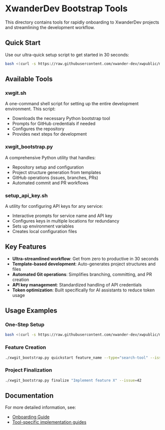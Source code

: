 # XwanderDev Bootstrap Tools

This directory contains tools for rapidly onboarding to XwanderDev projects and streamlining the development workflow.

## Quick Start

Use our ultra-quick setup script to get started in 30 seconds:

```bash
bash <(curl -s https://raw.githubusercontent.com/xwander-dev/xwpublic/main/bootstrap/xwgit.sh)
```

## Available Tools

### xwgit.sh

A one-command shell script for setting up the entire development environment. This script:

- Downloads the necessary Python bootstrap tool
- Prompts for GitHub credentials if needed
- Configures the repository
- Provides next steps for development

### xwgit_bootstrap.py

A comprehensive Python utility that handles:

- Repository setup and configuration
- Project structure generation from templates
- GitHub operations (issues, branches, PRs)
- Automated commit and PR workflows

### setup_api_key.sh

A utility for configuring API keys for any service:

- Interactive prompts for service name and API key
- Configures keys in multiple locations for redundancy
- Sets up environment variables
- Creates local configuration files

## Key Features

- **Ultra-streamlined workflow**: Get from zero to productive in 30 seconds
- **Template-based development**: Auto-generates project structures and files
- **Automated Git operations**: Simplifies branching, committing, and PR creation
- **API key management**: Standardized handling of API credentials 
- **Token optimization**: Built specifically for AI assistants to reduce token usage

## Usage Examples

### One-Step Setup

```bash
bash <(curl -s https://raw.githubusercontent.com/xwander-dev/xwpublic/main/bootstrap/xwgit.sh)
```

### Feature Creation

```bash
./xwgit_bootstrap.py quickstart feature_name --type="search-tool" --issue=42 --description="Feature description"
```

### Project Finalization

```bash
./xwgit_bootstrap.py finalize "Implement feature X" --issue=42
```

## Documentation

For more detailed information, see:
- [Onboarding Guide](../guides/onboarding.md)
- [Tool-specific implementation guides](../guides/)